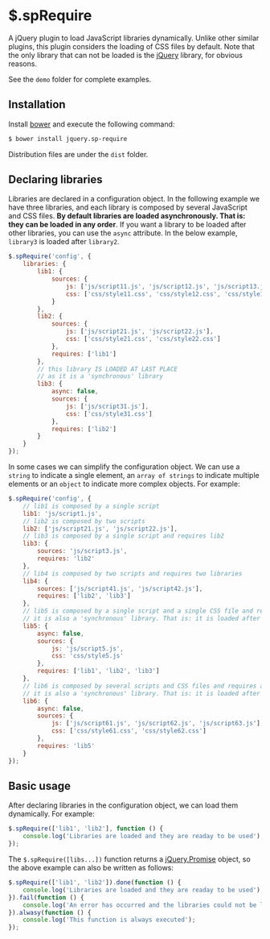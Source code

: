 # $.spRequire

A jQuery plugin to load JavaScript libraries dynamically. Unlike other similar plugins, this plugin considers the loading of CSS files by default. Note that the only library that can not be loaded is the [jQuery](https://jquery.com/) library, for obvious reasons.

See the `demo` folder for complete examples.

## Installation

Install [bower](https://github.com/bower/bower) and execute the following command:
```bash
$ bower install jquery.sp-require
```
Distribution files are under the `dist` folder.

## Declaring libraries

Libraries are declared in a configuration object. In the following example we have three libraries, and each library is composed by several JavaScript and CSS files. **By default libraries are loaded asynchronously. That is: they can be loaded in any order**. If you want a library to be loaded after other libraries, you can use the `async` attribute. In the below example, `library3` is loaded after `library2`.

```JavaScript
$.spRequire('config', {
    libraries: {
        lib1: {
            sources: {
                js: ['js/script11.js', 'js/script12.js', 'js/script13.js'],
                css: ['css/style11.css', 'css/style12.css', 'css/style13.css']
            }
        },
        lib2: {
            sources: {
                js: ['js/script21.js', 'js/script22.js'],
                css: ['css/style21.css', 'css/style22.css']
            },
            requires: ['lib1']
        },
        // this library IS LOADED AT LAST PLACE
        // as it is a 'synchronous' library
        lib3: {
            async: false,
            sources: {
                js: ['js/script31.js'],
                css: ['css/style31.css']
            },
            requires: ['lib2']
        }
    }
});
```

In some cases we can simplify the configuration object. We can use a `string` to indicate a single element, an `array of strings` to indicate multiple elements or an `object` to indicate more complex objects. For example:

```JavaScript
$.spRequire('config', {
    // lib1 is composed by a single script
    lib1: 'js/script1.js',
    // lib2 is composed by two scripts
    lib2: ['js/script21.js', 'js/script22.js'],
    // lib3 is composed by a single script and requires lib2
    lib3: {
        sources: 'js/script3.js',
        requires: 'lib2'
    },
    // lib4 is composed by two scripts and requires two libraries
    lib4: {
        sources: ['js/script41.js', 'js/script42.js'],
        requires: ['lib2', 'lib3']
    },
    // lib5 is composed by a single script and a single CSS file and requires three libraries
    // it is also a 'synchronous' library. That is: it is loaded after the required libraries
    lib5: {
        async: false,
        sources: {
            js: 'js/script5.js',
            css: 'css/style5.js'
        },
        requires: ['lib1', 'lib2', 'lib3']
    },
    // lib6 is composed by several scripts and CSS files and requires a single library
    // it is also a 'synchronous' library. That is: it is loaded after the required libraries
    lib6: {
        async: false,
        sources: {
            js: ['js/script61.js', 'js/script62.js', 'js/script63.js'],
            css: ['css/style61.css', 'css/style62.css']
        },
        requires: 'lib5'
    }
});
```

## Basic usage

After declaring libraries in the configuration object, we can load them dynamically. For example:

```JavaScript
$.spRequire(['lib1', 'lib2'], function () {
    console.log('Libraries are loaded and they are readay to be used');
});
```

The `$.spRequire([libs...])` function returns a [jQuery.Promise](https://api.jquery.com/promise/) object, so the above example can also be written as follows:
```JavaScript
$.spRequire(['lib1', 'lib2']).done(function () {
    console.log('Libraries are loaded and they are readay to be used');
}).fail(function () {
    console.log('An error has occurred and the libraries could not be loaded');
}).alwasy(function () {
    console.log('This function is always executed');
});
```
